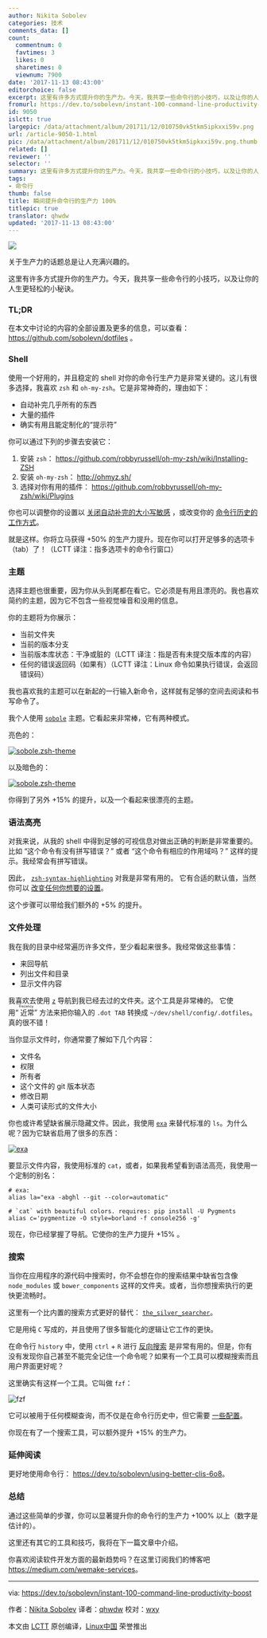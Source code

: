 ```yaml
---
author: Nikita Sobolev
categories: 技术
comments_data: []
count:
  commentnum: 0
  favtimes: 3
  likes: 0
  sharetimes: 0
  viewnum: 7900
date: '2017-11-13 08:43:00'
editorchoice: false
excerpt: 这里有许多方式提升你的生产力。今天，我共享一些命令行的小技巧，以及让你的人生更轻松的小秘诀。
fromurl: https://dev.to/sobolevn/instant-100-command-line-productivity-boost
id: 9050
islctt: true
largepic: /data/attachment/album/201711/12/010750vk5tkm5ipkxxi59v.png
url: /article-9050-1.html
pic: /data/attachment/album/201711/12/010750vk5tkm5ipkxxi59v.png.thumb.jpg
related: []
reviewer: ''
selector: ''
summary: 这里有许多方式提升你的生产力。今天，我共享一些命令行的小技巧，以及让你的人生更轻松的小秘诀。
tags:
- 命令行
thumb: false
title: 瞬间提升命令行的生产力 100%
titlepic: true
translator: qhwdw
updated: '2017-11-13 08:43:00'
---
```


![](/data/attachment/album/201711/12/010750vk5tkm5ipkxxi59v.png)


关于生产力的话题总是让人充满兴趣的。


这里有许多方式提升你的生产力。今天，我共享一些命令行的小技巧，以及让你的人生更轻松的小秘诀。


### TL;DR


在本文中讨论的内容的全部设置及更多的信息，可以查看： <https://github.com/sobolevn/dotfiles> 。


### Shell


使用一个好用的，并且稳定的 shell 对你的命令行生产力是非常关键的。这儿有很多选择，我喜欢 `zsh` 和 `oh-my-zsh`。它是非常神奇的，理由如下：


* 自动补完几乎所有的东西
* 大量的插件
* 确实有用且能定制化的“提示符”


你可以通过下列的步骤去安装它：


1. 安装 `zsh`： <https://github.com/robbyrussell/oh-my-zsh/wiki/Installing-ZSH>
2. 安装 `oh-my-zsh`： <http://ohmyz.sh/>
3. 选择对你有用的插件： <https://github.com/robbyrussell/oh-my-zsh/wiki/Plugins>


你也可以调整你的设置以 [关闭自动补完的大小写敏感](https://github.com/sobolevn/dotfiles/blob/master/zshrc#L12) ，或改变你的 [命令行历史的工作方式](https://github.com/sobolevn/dotfiles/blob/master/zshrc#L24)。


就是这样。你将立马获得 +50% 的生产力提升。现在你可以打开足够多的选项卡（tab）了！（LCTT 译注：指多选项卡的命令行窗口）


### 主题


选择主题也很重要，因为你从头到尾都在看它。它必须是有用且漂亮的。我也喜欢简约的主题，因为它不包含一些视觉噪音和没用的信息。


你的主题将为你展示：


* 当前文件夹
* 当前的版本分支
* 当前版本库状态：干净或脏的（LCTT 译注：指是否有未提交版本库的内容）
* 任何的错误返回码（如果有）（LCTT 译注：Linux 命令如果执行错误，会返回错误码）


我也喜欢我的主题可以在新起的一行输入新命令，这样就有足够的空间去阅读和书写命令了。


我个人使用 [`sobole`](https://github.com/sobolevn/sobole-zsh-theme) 主题。它看起来非常棒，它有两种模式。


亮色的：


[![sobole.zsh-theme](/data/attachment/album/201711/12/010801wbcyg01ayi2qjb0m.png)](https://res.cloudinary.com/practicaldev/image/fetch/s--Lz_uthoR--/c_limit,f_auto,fl_progressive,q_auto,w_880/https://raw.githubusercontent.com/sobolevn/sobole-zsh-theme/master/showcases/env-and-user.png)


以及暗色的：


[![sobole.zsh-theme](/data/attachment/album/201711/12/010802eyryor5apmsbt3m6.png)](https://res.cloudinary.com/practicaldev/image/fetch/s--4o6hZwL9--/c_limit,f_auto,fl_progressive,q_auto,w_880/https://raw.githubusercontent.com/sobolevn/sobole-zsh-theme/master/showcases/dark-mode.png)


你得到了另外 +15% 的提升，以及一个看起来很漂亮的主题。


### 语法高亮


对我来说，从我的 shell 中得到足够的可视信息对做出正确的判断是非常重要的。比如 “这个命令有没有拼写错误？” 或者 “这个命令有相应的作用域吗？” 这样的提示。我经常会有拼写错误。


因此， [`zsh-syntax-highlighting`](https://github.com/zsh-users/zsh-syntax-highlighting) 对我是非常有用的。 它有合适的默认值，当然你可以 [改变任何你想要的设置](https://github.com/zsh-users/zsh-syntax-highlighting/blob/master/docs/highlighters.md)。


这个步骤可以带给我们额外的 +5% 的提升。


### 文件处理


我在我的目录中经常遍历许多文件，至少看起来很多。我经常做这些事情：


* 来回导航
* 列出文件和目录
* 显示文件内容


我喜欢去使用 [`z`](https://github.com/rupa/z) 导航到我已经去过的文件夹。这个工具是非常棒的。 它使用“<ruby> 近常 <rt>  frecency </rt></ruby>” 方法来把你输入的 `.dot TAB` 转换成 `~/dev/shell/config/.dotfiles`。真的很不错！


当你显示文件时，你通常要了解如下几个内容：


* 文件名
* 权限
* 所有者
* 这个文件的 git 版本状态
* 修改日期
* 人类可读形式的文件大小


你也或许希望缺省展示隐藏文件。因此，我使用 [`exa`](https://github.com/ogham/exa) 来替代标准的 `ls`。为什么呢？因为它缺省启用了很多的东西：


[![exa](/data/attachment/album/201711/12/010808pz0d222j277770j3.png)](https://res.cloudinary.com/practicaldev/image/fetch/s--n_YCO9Hj--/c_limit,f_auto,fl_progressive,q_auto,w_880/https://raw.githubusercontent.com/ogham/exa/master/screenshots.png)


要显示文件内容，我使用标准的 `cat`，或者，如果我希望看到语法高亮，我使用一个定制的别名：



```
# exa:
alias la="exa -abghl --git --color=automatic"

# `cat` with beautiful colors. requires: pip install -U Pygments
alias c='pygmentize -O style=borland -f console256 -g'

```

现在，你已经掌握了导航。它使你的生产力提升 +15% 。


### 搜索


当你在应用程序的源代码中搜索时，你不会想在你的搜索结果中缺省包含像 `node_modules` 或 `bower_components` 这样的文件夹。或者，当你想搜索执行的更快更流畅时。


这里有一个比内置的搜索方式更好的替代： [`the_silver_searcher`](https://github.com/ggreer/the_silver_searcher)。


它是用纯 `C` 写成的，并且使用了很多智能化的逻辑让它工作的更快。


在命令行 `history` 中，使用 `ctrl` + `R` 进行 [反向搜索](https://unix.stackexchange.com/questions/73498/how-to-cycle-through-reverse-i-search-in-bash) 是非常有用的。但是，你有没有发现你自己甚至不能完全记住一个命令呢？如果有一个工具可以模糊搜索而且用户界面更好呢？


这里确实有这样一个工具。它叫做 `fzf`：


![fzf](/data/attachment/album/201711/12/004508bhx4ll28gzzgnyvv.png)


它可以被用于任何模糊查询，而不仅是在命令行历史中，但它需要 [一些配置](https://github.com/sobolevn/dotfiles/blob/master/shell/.external#L19)。


你现在有了一个搜索工具，可以额外提升 +15% 的生产力。


### 延伸阅读


更好地使用命令行： <https://dev.to/sobolevn/using-better-clis-6o8>。


### 总结


通过这些简单的步骤，你可以显著提升你的命令行的生产力 +100% 以上（数字是估计的）。


这里还有其它的工具和技巧，我将在下一篇文章中介绍。


你喜欢阅读软件开发方面的最新趋势吗？在这里订阅我们的愽客吧 <https://medium.com/wemake-services>。




---


via: <https://dev.to/sobolevn/instant-100-command-line-productivity-boost>


作者：[Nikita Sobolev](https://dev.to/sobolevn) 译者：[qhwdw](https://github.com/qhwdw) 校对：[wxy](https://github.com/wxy)


本文由 [LCTT](https://github.com/LCTT/TranslateProject) 原创编译，[Linux中国](https://linux.cn/) 荣誉推出